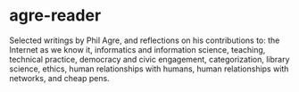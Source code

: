 # agre-reader

Selected writings by Phil Agre, and reflections on his contributions to: the Internet as we know it, informatics and information science, teaching, technical practice, democracy and civic engagement, categorization, library science, ethics, human relationships with humans, human relationships with networks, and cheap pens.
